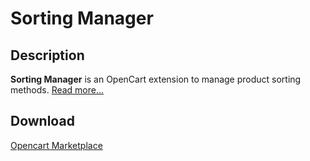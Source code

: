# Sorting Manager

## Description
**Sorting Manager** is an OpenCart extension to manage product sorting methods.
[Read more...](./module/README.md)

## Download
[Opencart Marketplace](https://www.opencart.com/index.php?route=marketplace/extension/info&extension_id=38651)
